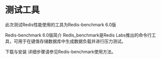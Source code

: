 # 测试工具

此次测试Redis性能使用的工具为Redis-benchmark 6.0版

Redis-benchmark 6.0版简介
Redis_benchmark是Redis Labs推出的命令行工具，可用于在键值存储数据库中生成数据负载并进行压力测试。

下载与安装
详细步骤请参见Redis-benchmark使用方法。
